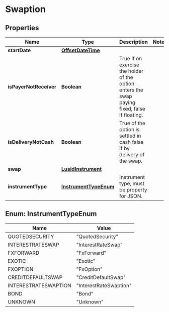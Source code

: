 

# Swaption

## Properties

Name | Type | Description | Notes
------------ | ------------- | ------------- | -------------
**startDate** | [**OffsetDateTime**](OffsetDateTime.md) |  | 
**isPayerNotReceiver** | **Boolean** | True if on exercise the holder of the option enters the swap paying fixed, false if floating. | 
**isDeliveryNotCash** | **Boolean** | True of the option is settled in cash false if by delivery of the swap. | 
**swap** | [**LusidInstrument**](LusidInstrument.md) |  | 
**instrumentType** | [**InstrumentTypeEnum**](#InstrumentTypeEnum) | Instrument type, must be property for JSON. | 



## Enum: InstrumentTypeEnum

Name | Value
---- | -----
QUOTEDSECURITY | &quot;QuotedSecurity&quot;
INTERESTRATESWAP | &quot;InterestRateSwap&quot;
FXFORWARD | &quot;FxForward&quot;
EXOTIC | &quot;Exotic&quot;
FXOPTION | &quot;FxOption&quot;
CREDITDEFAULTSWAP | &quot;CreditDefaultSwap&quot;
INTERESTRATESWAPTION | &quot;InterestRateSwaption&quot;
BOND | &quot;Bond&quot;
UNKNOWN | &quot;Unknown&quot;



